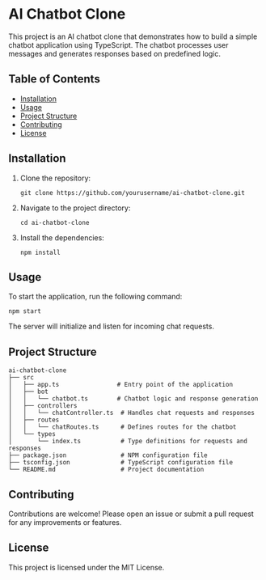 # AI Chatbot Clone

This project is an AI chatbot clone that demonstrates how to build a simple chatbot application using TypeScript. The chatbot processes user messages and generates responses based on predefined logic.

## Table of Contents

- [Installation](#installation)
- [Usage](#usage)
- [Project Structure](#project-structure)
- [Contributing](#contributing)
- [License](#license)

## Installation

1. Clone the repository:
   ```
   git clone https://github.com/yourusername/ai-chatbot-clone.git
   ```

2. Navigate to the project directory:
   ```
   cd ai-chatbot-clone
   ```

3. Install the dependencies:
   ```
   npm install
   ```

## Usage

To start the application, run the following command:
```
npm start
```

The server will initialize and listen for incoming chat requests.

## Project Structure

```
ai-chatbot-clone
├── src
│   ├── app.ts                # Entry point of the application
│   ├── bot
│   │   └── chatbot.ts        # Chatbot logic and response generation
│   ├── controllers
│   │   └── chatController.ts  # Handles chat requests and responses
│   ├── routes
│   │   └── chatRoutes.ts      # Defines routes for the chatbot
│   └── types
│       └── index.ts           # Type definitions for requests and responses
├── package.json               # NPM configuration file
├── tsconfig.json              # TypeScript configuration file
└── README.md                  # Project documentation
```

## Contributing

Contributions are welcome! Please open an issue or submit a pull request for any improvements or features.

## License

This project is licensed under the MIT License.